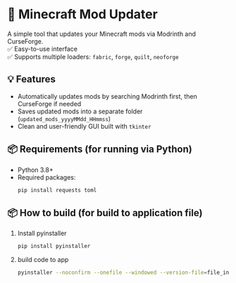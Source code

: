 # 🧰 Minecraft Mod Updater

A simple tool that updates your Minecraft mods via Modrinth and CurseForge.  
✅ Easy-to-use interface  
✅ Supports multiple loaders: `fabric`, `forge`, `quilt`, `neoforge`  

## 💡 Features

- Automatically updates mods by searching Modrinth first, then CurseForge if needed
- Saves updated mods into a separate folder (`updated_mods_yyyyMMdd_HHmmss`)
- Clean and user-friendly GUI built with `tkinter`

## 📦 Requirements (for running via Python)

- Python 3.8+
- Required packages:
  ```bash
  pip install requests toml

## 📦 How to build (for build to application file)
1. Install pyinstaller
    ```bash
    pip install pyinstaller
    ```
2. build code to app
    ```bash
    pyinstaller --noconfirm --onefile --windowed --version-file=file_info.version --icon=download_icon.ico tool-update-mod-minecraft.py
